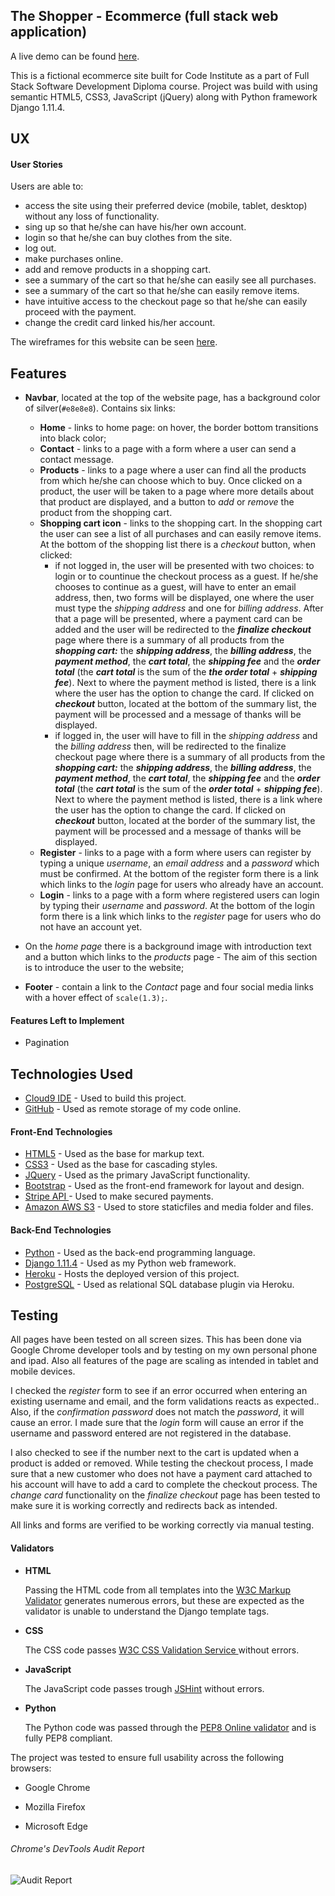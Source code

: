 ## The Shopper - Ecommerce (full stack web application)

A live demo can be found [here](https://the-shopper120.herokuapp.com/).

This is a fictional ecommerce site built for Code Institute as a part of Full Stack Software Development Diploma course. Project was build with using semantic HTML5, CSS3,
JavaScript (jQuery) along with Python framework Django 1.11.4.


## UX

#### User Stories
Users are able to:
  - access the site using their preferred device (mobile, tablet, desktop) without any loss of functionality.
  - sing up so that he/she can have his/her own account.
  - login so that he/she can buy clothes from the site.
  - log out.
  - make purchases online.
  - add and remove products in a shopping cart.
  - see a summary of the cart so that he/she can easily see all purchases.
  - see a summary of the cart so that he/she can easily remove items.
  - have intuitive access to the checkout page so that he/she can easily proceed with the payment.
  - change the credit card linked his/her account.
  

The wireframes for this website can be seen [here](https://github.com/marcel-balint/e-commerce/tree/master/wireframes).

## Features

- **Navbar**, located at the top of the website page, has a background color of silver(`#e8e8e8`). Contains six links:
   - **Home** - links to home page: on hover, the border bottom transitions into black color;
   - **Contact** - links to a page with a form where a user can send a contact message.
   - **Products** - links to a page where a user can find all the products from which he/she can choose which to buy. Once clicked on a product, the user will be taken to a page where more details about that product are displayed, and a button to _add_ or _remove_ the product from the shopping cart.
   - **Shopping cart icon** - links to the shopping cart. In the shopping cart the user can see a list of all purchases and can easily remove items. At the bottom of the shopping list there is a *checkout* button, when clicked:
      - if not logged in, the user will be presented with two choices: to login or to countinue the checkout process as a guest. If he/she chooses to continue as a guest, will have to enter an email address, then, two forms will be displayed, one where the user must type the _shipping address_ and one for _billing address_.
      After that a page will be presented, where a payment card can be added and the user will be redirected to the _**finalize checkout**_ page where there is a summary of all products from the _**shopping cart:**_ the _**shipping address**_, the _**billing address**_, the _**payment method**_, the _**cart total**_, the _**shipping fee**_ and the _**order total**_ (the _**cart total**_ is the sum of the _**the order total**_ + _**shipping fee**_).
      Next to where the payment method is listed, there is a link where the user has the option to change the card. If clicked on _**checkout**_ button, located at the bottom of the summary list, the payment will be processed and a message of thanks will be displayed.
      - if logged in, the user will have to fill in the _shipping address_ and the _billing address_ then, will be redirected to the finalize checkout page where there is a summary of all products from the _**shopping cart:**_ the _**shipping address**_, the _**billing address**_, the _**payment method**_, the _**cart total**_, the _**shipping fee**_ and the _**order total**_ (the _**cart total**_ is the sum of the _**order total**_ + _**shipping fee**_). 
      Next to where the payment method is listed, there is a link where the user has the option to change the card. If clicked on _**checkout**_ button, located at the border of the summary list, the payment will be processed and a message of thanks will be displayed.         
   - **Register** - links to a page with a form where users can register by typing a unique _username_, an _email address_ and a _password_ which must be confirmed. At the bottom of the register form there is a link which links to the _login_ page for users who already have an account.
   - **Login** - links to a page with a form where registered users can login by typing their _username_ and _password_. At the bottom of the login form there is a link which links to the _register_ page for users who do not have an account yet.

- On the _home page_ there is a background image with introduction text and a button which links to the _products_ page - The aim of this section is to introduce the user to the website;
- **Footer** - contain a link to the _Contact_ page and four social media links with a hover effect of `scale(1.3);`.


#### Features Left to Implement

- Pagination 

## Technologies Used

* [Cloud9 IDE](https://aws.amazon.com/cloud9/) - Used to build this project.
* [GitHub](https://github.com/) - Used as remote storage of my code online.

#### Front-End Technologies

* [HTML5](https://en.wikipedia.org/wiki/HTML) - Used as the base for markup text.
* [CSS3](https://en.wikipedia.org/wiki/Cascading_Style_Sheets) - Used as the base for cascading styles.
* [JQuery](https://code.jquery.com/jquery/) - Used as the primary JavaScript functionality.
* [Bootstrap](https://getbootstrap.com/) - Used as the front-end framework for layout and design.
* [Stripe API ](https://stripe.com/docs/api?lang=python) - Used to make secured payments.
* [Amazon AWS S3](https://aws.amazon.com/) - Used to store staticfiles and media folder and files.

#### Back-End Technologies

* [Python](https://www.python.org/) - Used as the back-end programming language.
* [Django 1.11.4](https://docs.djangoproject.com/en/1.11/) -  Used as my Python web framework.
* [Heroku](https://www.heroku.com/) - Hosts the deployed version of this project.
* [PostgreSQL](https://www.postgresql.org/) - Used as relational SQL database plugin via Heroku.


## Testing
All pages have been tested on all screen sizes. This has been done via Google Chrome developer tools and by testing on my own personal phone and ipad.
Also all features of the page are scaling as intended in tablet and mobile devices.

I checked the _register_ form to see if an error occurred when entering an existing username and email, and the form validations reacts as expected..
Also, if the _confirmation password_ does not match the _password_, it will cause an error. I made sure that the _login_ form
will cause an error if the username and password entered are not registered in the database.

I also checked to see if the number next to the cart is updated when a product is added or removed. While testing the checkout process, 
I made sure that a new customer who does not have a payment card attached to his account will have to add a card to complete the checkout process.
The _change card_ functionality on the _finalize checkout_ page has been tested to make sure it is working correctly and redirects back as intended.


All links and forms are verified to be working correctly via manual testing.



#### Validators
- **HTML** 

   Passing the HTML code from all templates into the [W3C Markup Validator](https://validator.w3.org/) generates numerous errors, but these are expected as the validator is unable to understand the Django template tags. 
- **CSS**
    
  The CSS code passes [W3C CSS Validation Service ](https://jigsaw.w3.org/css-validator/)without errors.

- **JavaScript**
  
  The JavaScript code passes trough [JSHint](https://jshint.com/) without errors.

- **Python**
 
  The Python code was passed through the [PEP8 Online validator](http://pep8online.com/) and is fully PEP8 compliant.
   
 The project was tested to ensure full usability across the following browsers:

  * Google Chrome

  * Mozilla Firefox

  * Microsoft Edge
  
###### Chrome's DevTools Audit Report

![Audit Report]()
